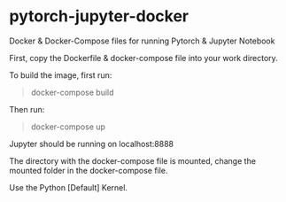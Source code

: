 # pytorch-jupyter-docker

Docker & Docker-Compose files for running Pytorch & Jupyter Notebook

First, copy the Dockerfile & docker-compose file into your work directory.

To build the image, first run:

> docker-compose build

Then run:

> docker-compose up

Jupyter should be running on localhost:8888

The directory with the docker-compose file is mounted, change the mounted folder in the docker-compose file.

Use the Python [Default] Kernel.
